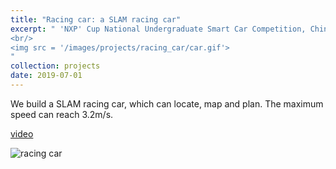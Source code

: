 ```yaml
---
title: "Racing car: a SLAM racing car"
excerpt: " 'NXP' Cup National Undergraduate Smart Car Competition, China 
<br/>
<img src = '/images/projects/racing_car/car.gif'>
"
collection: projects
date: 2019-07-01
---
```


We build a SLAM racing car, which can locate, map and plan.
The maximum speed can reach 3.2m/s.

[video](https://www.bilibili.com/video/BV1uP4y147sc)

![racing car](/images/projects/racing_car/car.gif)